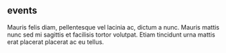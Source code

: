 <link href="https://cdn.jsdelivr.net/npm/@uvarov.frontend/vanilla-calendar/build/vanilla-calendar.min.css" rel="stylesheet">
<link href="https://cdn.jsdelivr.net/npm/@uvarov.frontend/vanilla-calendar/build/themes/light.min.css" rel="stylesheet">
<link href="https://cdn.jsdelivr.net/npm/@uvarov.frontend/vanilla-calendar/build/themes/dark.min.css" rel="stylesheet">
<!-- Plugin JS -->
<script src="https://cdn.jsdelivr.net/npm/@uvarov.frontend/vanilla-calendar/build/vanilla-calendar.min.js" defer></script>

## events

Mauris felis diam, pellentesque vel lacinia ac, dictum a nunc. Mauris mattis nunc sed mi sagittis et facilisis tortor volutpat. Etiam tincidunt urna mattis erat placerat placerat ac eu tellus.

<div id="calendar"></div>

<script>
  document.addEventListener('DOMContentLoaded', () => {
    const calendar = new VanillaCalendar('#calendar');
    calendar.init();
  });
</script>